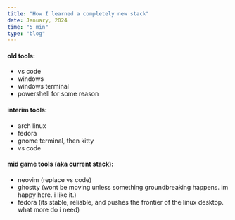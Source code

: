 ```yaml
---
title: "How I learned a completely new stack"
date: January, 2024
time: "5 min"
type: "blog"
---
```

#### old tools:
- vs code
- windows
- windows terminal
- powershell for some reason

#### interim tools: 
- arch linux
- fedora
- gnome terminal, then kitty
- vs code
#### mid game tools (aka current stack):
- neovim (replace vs code)
- ghostty (wont be moving unless something groundbreaking happens. im happy here. i like it.)
- fedora (its stable, reliable, and pushes the frontier of the linux desktop. what more do i need)